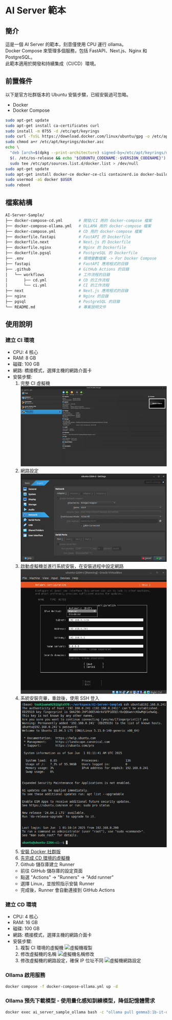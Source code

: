 # AI Server 範本

## 簡介
這是一個 AI Server 的範本，刻意僅使用 CPU 運行 ollama。  
Docker Compose 來管理多個服務，包括 FastAPI、Next.js、Nginx 和 PostgreSQL。  
此範本適用於開發和持續集成（CI/CD）環境。

## 前置條件
以下是官方社群版本的 Ubuntu 安裝步驟，已經安裝過可忽略。  
- Docker
- Docker Compose
```bash
sudo apt-get update
sudo apt-get install ca-certificates curl
sudo install -m 0755 -d /etc/apt/keyrings
sudo curl -fsSL https://download.docker.com/linux/ubuntu/gpg -o /etc/apt/keyrings/docker.asc
sudo chmod a+r /etc/apt/keyrings/docker.asc
echo \
  "deb [arch=$(dpkg --print-architecture) signed-by=/etc/apt/keyrings/docker.asc] https://download.docker.com/linux/ubuntu \
  $(. /etc/os-release && echo "${UBUNTU_CODENAME:-$VERSION_CODENAME}") stable" | \
  sudo tee /etc/apt/sources.list.d/docker.list > /dev/null
sudo apt-get update
sudo apt-get install docker-ce docker-ce-cli containerd.io docker-buildx-plugin docker-compose-plugin -y
sudo usermod -aG docker $USER
sudo reboot
```

## 檔案結構
```bash
AI-Server-Sample/
├── docker-compose-cd.yml       # 開發/CI 用的 docker-compose 檔案
├── docker-compose-ollama.yml   # OLLAMA 用的 docker-compose 檔案
├── docker-compose.yml          # CD 用的 docker-compose 檔案
├── dockerfile.fastapi          # FastAPI 的 Dockerfile
├── dockerfile.next             # Next.js 的 Dockerfile
├── dockerfile.nginx            # Nginx 的 Dockerfile
├── dockerfile.pgsql            # PostgreSQL 的 Dockerfile
├── .env                        # 環境變數檔案 -> For Docker Compose
├── fastapi                     # FastAPI 應用程式的目錄
├── .github                     # GitHub Actions 的目錄
│   └── workflows               # 工作流程的目錄
│       ├── cd.yml              # CD 的工作流程
│       └── ci.yml              # CI 的工作流程
├── next                        # Next.js 應用程式的目錄
├── nginx                       # Nginx 的目錄
├── pgsql                       # PostgreSQL 的目錄
└── README.md                   # 專案說明文件
```

## 使用說明

### 建立 CI 環境
- CPU: 4 核心
- RAM: 8 GB
- 磁碟: 100 GB
- 網路: 橋接模式，選擇主機的網路介面卡
- 安裝步驟:
  1. 完整 CI 虛擬機
    ![CI虛擬機](./img/vm-ci.png)
  2. 網路設定
    ![網路設定](./img/network-setting.png)
  3. 啟動虛擬機並進行系統安裝，在安裝過程中設定網路
    ![VM-網路設定](./img/ci-ipv4-config.png)
  4. 系統安裝完畢，重啟後，使用 SSH 登入
    ![SSH 登入](./img/ssh-login.png)
  5. [安裝 Docker 社群版](#前置條件)
  6. [先完成 CD 環境的虛擬機](#建立-cd-環境)
  7. Github 儲存庫建立 Runner
    - 前往 GitHub 儲存庫的設定頁面
    - 點選 "Actions" -> "Runners" -> "Add runner"
    - 選擇 Linux，並按照指示安裝 Runner
    - 完成後，Runner 會自動連接到 GitHub Actions

### 建立 CD 環境
- CPU: 4 核心
- RAM: 16 GB
- 磁碟: 100 GB
- 網路: 橋接模式，選擇主機的網路介面卡
- 安裝步驟:
  1. 複製 CI 環境的虛擬機
    ![虛擬機複製](./img/vm-copy.png)
  2. 修改虛擬機的名稱
    ![虛擬機名稱修改](./img/vm-name-change.png)
  3. 修改虛擬機的網路設定，確保 IP 位址不同
    ![虛擬機網路設定](./img/vm-network-change.png)

### Ollama 啟用服務
```bash
docker compose -f docker-compose-ollama.yml up -d
```
### Ollama 預先下載模型 - 使用量化感知訓練模型，降低記憶體需求
```bash
docker exec ai_server_sample_ollama bash -c "ollama pull gemma3:1b-it-qat"
```

